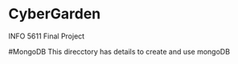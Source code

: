 # CyberGarden
INFO 5611 Final Project


#MongoDB
This direcctory has details to create and use mongoDB
